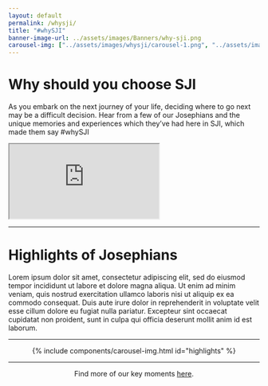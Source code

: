 ```yaml
---
layout: default
permalink: /whysji/
title: "#whySJI"
banner-image-url: ../assets/images/Banners/why-sji.png
carousel-img: ["../assets/images/whysji/carousel-1.png", "../assets/images/whysji/carousel-2.png", "../assets/images/whysji/carousel-3.png", "../assets/images/whysji/carousel-4.png", "../assets/images/whysji/carousel-5.png", "../assets/images/whysji/carousel-6.png", "../assets/images/whysji/carousel-7.png", "../assets/images/whysji/carousel-8.jpg", "../assets/images/whysji/carousel-9.jpg"]
---
```


<style>
  .flex-container {
    display: flex;
    gap: 1vw;
    margin: auto;
    flex-wrap: wrap;
    justify-content: center;
    overflow: hidden;
  }
</style>

# Why should you choose SJI
As you embark on the next journey of your life, deciding where to go next may be a difficult decision. Hear from a few of our Josephians and the unique memories and experiences which they’ve had here in SJI, which made them say #whySJI

<div class="video-container-outer">
  <div class="video-container">
    <iframe class="video" src="https://drive.google.com/file/d/1Sb4j-xvYn-7NbEB974GWI4oVUQks1RwT/preview" allow="autoplay"></iframe>
  </div>
</div>

---

# Highlights of Josephians
Lorem ipsum dolor sit amet, consectetur adipiscing elit, sed do eiusmod tempor incididunt ut labore et dolore magna aliqua. Ut enim ad minim veniam, quis nostrud exercitation ullamco laboris nisi ut aliquip ex ea commodo consequat. Duis aute irure dolor in reprehenderit in voluptate velit esse cillum dolore eu fugiat nulla pariatur. Excepteur sint occaecat cupidatat non proident, sunt in culpa qui officia deserunt mollit anim id est laborum.
<hr>
<div class="flex-container">
  {% include components/carousel-img.html id="highlights" %}
</div>
<hr>

<div style="width: 100%; text-align: center;">
  <p>Find more of our key moments <a class="external" href="https://www.flickr.com/photos/stjosephsinstitution/">here</a>.</p>
</div>